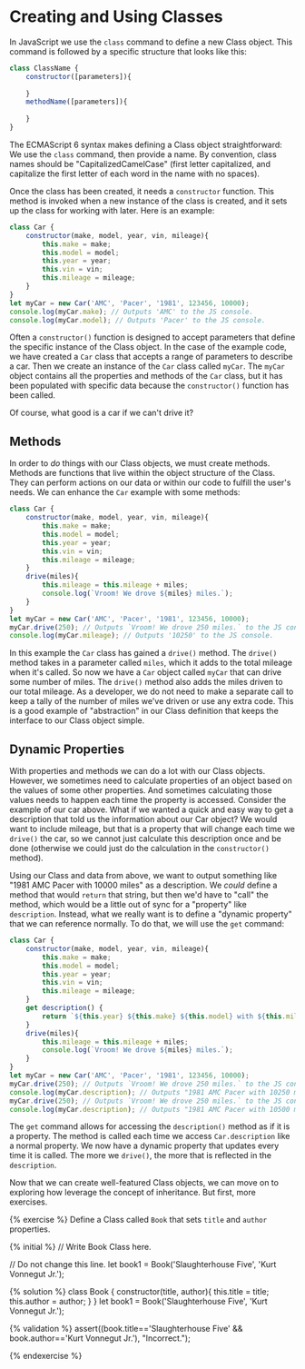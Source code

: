 # Creating and Using Classes

In JavaScript we use the `class` command to define a new Class object. This command is followed by a specific structure that looks like this:

```js
class ClassName {
    constructor([parameters]){
    
    }
    methodName([parameters]){
    
    }
}
```
The ECMAScript 6 syntax makes defining a Class object straightforward: We use the `class` command, then provide a name. By convention, class names should be "CapitalizedCamelCase" (first letter capitalized, and capitalize the first letter of each word in the name with no spaces).

Once the class has been created, it needs a `constructor` function. This method is invoked when a new instance of the class is created, and it sets up the class for working with later. Here is an example:

```js
class Car {
    constructor(make, model, year, vin, mileage){
        this.make = make;
        this.model = model;
        this.year = year;
        this.vin = vin;
        this.mileage = mileage;
    }
}
let myCar = new Car('AMC', 'Pacer', '1981', 123456, 10000);
console.log(myCar.make); // Outputs 'AMC' to the JS console.
console.log(myCar.model); // Outputs 'Pacer' to the JS console.
```
Often a `constructor()` function is designed to accept parameters that define the specific instance of the Class object. In the case of the example code, we have created a `Car` class that accepts a range of parameters to describe a car. Then we create an instance of the `Car` class called `myCar`. The `myCar` object contains all the properties and methods of the `Car` class, but it has been populated with specific data because the `constructor()` function has been called.

Of course, what good is a car if we can't drive it? 

## Methods

In order to _do_ things with our Class objects, we must create methods. Methods are functions that live within the object structure of the Class. They can perform actions on our data or within our code to fulfill the user's needs. We can enhance the `Car` example with some methods:

```js
class Car {
    constructor(make, model, year, vin, mileage){
        this.make = make;
        this.model = model;
        this.year = year;
        this.vin = vin;
        this.mileage = mileage;
    }
    drive(miles){
        this.mileage = this.mileage + miles;
        console.log(`Vroom! We drove ${miles} miles.`);
    }
}
let myCar = new Car('AMC', 'Pacer', '1981', 123456, 10000);
myCar.drive(250); // Outputs `Vroom! We drove 250 miles.` to the JS console.
console.log(myCar.mileage); // Outputs '10250' to the JS console.
```
In this example the `Car` class has gained a `drive()` method. The `drive()` method takes in a parameter called `miles`, which it adds to the total mileage when it's called. So now we have a `Car` object called `myCar` that can drive some number of miles. The `drive()` method also adds the miles driven to our total mileage. As a developer, we do not need to make a separate call to keep a tally of the number of miles we've driven or use any extra code. This is a good example of "abstraction" in our Class definition that keeps the interface to our Class object simple.

## Dynamic Properties

With properties and methods we can do a lot with our Class objects. However, we sometimes need to calculate properties of an object based on the values of some other properties. And sometimes calculating those values needs to happen each time the property is accessed. Consider the example of our car above. What if we wanted a quick and easy way to get a description that told us the information about our Car object? We would want to include mileage, but that is a property that will change each time we `drive()` the car, so we cannot just calculate this description once and be done (otherwise we could just do the calculation in the `constructor()` method).

Using our Class and data from above, we want to output something like "1981 AMC Pacer with 10000 miles" as a description. We _could_ define a method that would `return` that string, but then we'd have to "call" the method, which would be a little out of sync for a "property" like `description`. Instead, what we really want is to define a "dynamic property" that we can reference normally. To do that, we will use the `get` command:

```js
class Car {
    constructor(make, model, year, vin, mileage){
        this.make = make;
        this.model = model;
        this.year = year;
        this.vin = vin;
        this.mileage = mileage;
    }
    get description() {
        return `${this.year} ${this.make} ${this.model} with ${this.mileage} miles`;
    }
    drive(miles){
        this.mileage = this.mileage + miles;
        console.log(`Vroom! We drove ${miles} miles.`);
    }
}
let myCar = new Car('AMC', 'Pacer', '1981', 123456, 10000);
myCar.drive(250); // Outputs `Vroom! We drove 250 miles.` to the JS console.
console.log(myCar.description); // Outputs "1981 AMC Pacer with 10250 miles" to the JS console.
myCar.drive(250); // Outputs `Vroom! We drove 250 miles.` to the JS console.
console.log(myCar.description); // Outputs "1981 AMC Pacer with 10500 miles" to the JS console.
```
The `get` command allows for accessing the `description()` method as if it is a property. The method is called each time we access `Car.description` like a normal property. We now have a dynamic property that updates every time it is called. The more we `drive()`, the more that is reflected in the `description`.

Now that we can create well-featured Class objects, we can move on to exploring how leverage the concept of inheritance. But first, more exercises.

{% exercise %}
Define a Class called `Book` that sets `title` and `author` properties. 

{% initial %}
// Write Book Class here.

// Do not change this line.
let book1 = Book('Slaughterhouse Five', 'Kurt Vonnegut Jr.');

{% solution %}
class Book {
    constructor(title, author){
        this.title = title;
        this.author = author;
    }
}
let book1 = Book('Slaughterhouse Five', 'Kurt Vonnegut Jr.');

{% validation %}
assert((book.title=='Slaughterhouse Five' && book.author=='Kurt Vonnegut Jr.'), "Incorrect.");

{% endexercise %}












